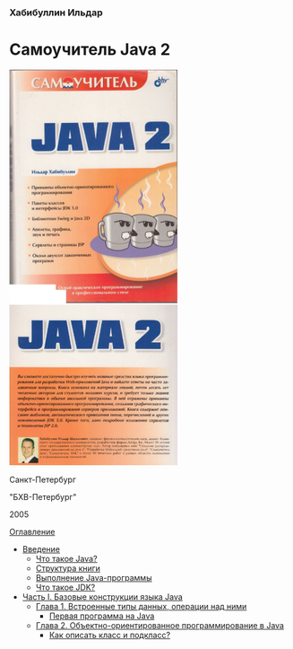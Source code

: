 ### Хабибуллин Ильдар
# Самоучитель Java 2

<img src = "/images/cover.jpg" width = "300"> <img src = "/images/end_cover.jpg" width = "300">

Санкт-Петербург

"БХВ-Петербург" 

2005

[Оглавление](README.md)

* [Введение](/introduction/introduction.md)
  * [Что такое Java?](/introduction/what-is-java.md)
  * [Структура книги](/introduction/book-structure.md)
  * [Выполнение Java-программы](/introduction/vypolnenie-java-programmy.md)
  * [Что такое JDK?](/introduction/what-is-jdk.md)
* [Часть I. Базовые конструкции языка Java](part-1/chapter-1.md)
  * [Глава 1. Встроенные типы данных, операции над ними](part-1/chapter-1/vstroennye-tipy-dannyh-operacii-nad-nimi.md)
    * [Первая программа на Java](part-1/chapter-1/first-programm-on-java.md)
  * [Глава 2. Объектно-ориентированное программирование в Java](part-1/chapter-2/obektno-orientirovannoe-programmirovanie.md)
    * [Как описать класс и подкласс?](part-1/chapter-2/kak-opisat-klass-i-podklass.md)
